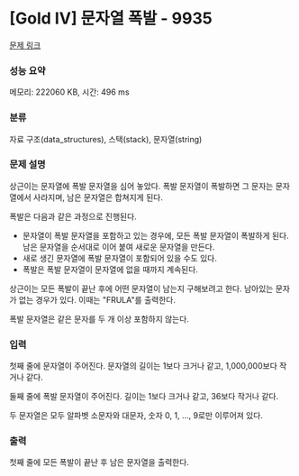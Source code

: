 # [Gold IV] 문자열 폭발 - 9935 

[문제 링크](https://www.acmicpc.net/problem/9935) 

### 성능 요약

메모리: 222060 KB, 시간: 496 ms

### 분류

자료 구조(data_structures), 스택(stack), 문자열(string)

### 문제 설명

<p>상근이는 문자열에 폭발 문자열을 심어 놓았다. 폭발 문자열이 폭발하면 그 문자는 문자열에서 사라지며, 남은 문자열은 합쳐지게 된다.</p>

<p>폭발은 다음과 같은 과정으로 진행된다.</p>

<ul>
	<li>문자열이 폭발 문자열을 포함하고 있는 경우에, 모든 폭발 문자열이 폭발하게 된다. 남은 문자열을 순서대로 이어 붙여 새로운 문자열을 만든다.</li>
	<li>새로 생긴 문자열에 폭발 문자열이 포함되어 있을 수도 있다.</li>
	<li>폭발은 폭발 문자열이 문자열에 없을 때까지 계속된다.</li>
</ul>

<p>상근이는 모든 폭발이 끝난 후에 어떤 문자열이 남는지 구해보려고 한다. 남아있는 문자가 없는 경우가 있다. 이때는 "FRULA"를 출력한다.</p>

<p>폭발 문자열은 같은 문자를 두 개 이상 포함하지 않는다.</p>

### 입력 

 <p>첫째 줄에 문자열이 주어진다. 문자열의 길이는 1보다 크거나 같고, 1,000,000보다 작거나 같다.</p>

<p>둘째 줄에 폭발 문자열이 주어진다. 길이는 1보다 크거나 같고, 36보다 작거나 같다.</p>

<p>두 문자열은 모두 알파벳 소문자와 대문자, 숫자 0, 1, ..., 9로만 이루어져 있다.</p>

### 출력 

 <p>첫째 줄에 모든 폭발이 끝난 후 남은 문자열을 출력한다.</p>

